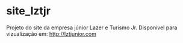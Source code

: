 # site_lztjr
 Projeto do site da empresa júnior Lazer e Turismo Jr.
 Disponivel para vizualização em: http://lztjunior.com
